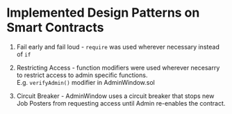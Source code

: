 
# Implemented Design Patterns on Smart Contracts

1) Fail early and fail loud - `require` was used wherever necessary instead of `if`  

2) Restricting Access - function modifiers were used wherever necesarry to restrict access to admin specific functions.  
E.g. `verifyAdmin()` modifier in AdminWindow.sol  

3) Circuit Breaker - AdminWindow uses a circuit breaker that stops new Job Posters from requesting access until Admin re-enables the contract.  
  


